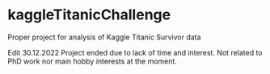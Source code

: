 # kaggleTitanicChallenge
Proper project for analysis of Kaggle Titanic Survivor data


Edit 30.12.2022
Project ended due to lack of time and interest. Not related to PhD work nor main hobby interests at the moment.